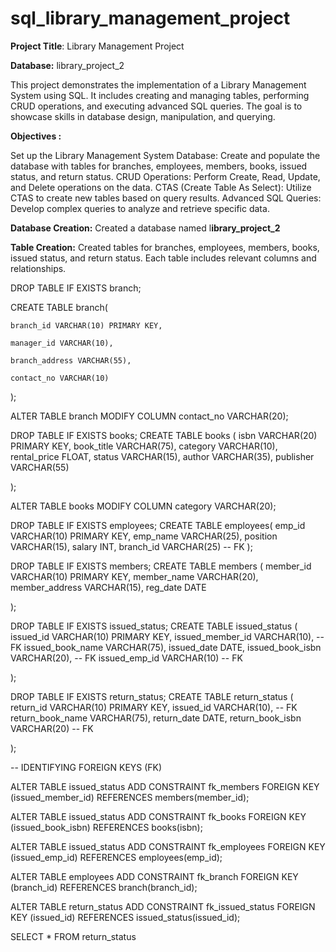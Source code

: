 # sql_library_management_project
**Project Title**: Library Management Project 

**Database:** library_project_2

This project demonstrates the implementation of a Library Management System using SQL. It includes creating and managing tables, performing CRUD operations, and executing advanced SQL queries. The goal is to showcase skills in database design, manipulation, and querying.

****Objectives** :**

Set up the Library Management System Database: Create and populate the database with tables for branches, employees, members, books, issued status, and return status.
CRUD Operations: Perform Create, Read, Update, and Delete operations on the data.
CTAS (Create Table As Select): Utilize CTAS to create new tables based on query results.
Advanced SQL Queries: Develop complex queries to analyze and retrieve specific data.

**Database Creation:** Created a database named l**ibrary_project_2**

**Table Creation:** Created tables for branches, employees, members, books, issued status, and return status. Each table includes relevant columns and relationships.


DROP TABLE IF EXISTS branch;

CREATE TABLE branch(

	branch_id VARCHAR(10) PRIMARY KEY,
 
	manager_id VARCHAR(10),
 
	branch_address VARCHAR(55),
 
	contact_no VARCHAR(10)
 
);


ALTER TABLE branch 
MODIFY COLUMN contact_no VARCHAR(20);



DROP TABLE IF EXISTS books;
CREATE TABLE books (
	isbn VARCHAR(20) PRIMARY KEY,
	book_title VARCHAR(75),	
	category VARCHAR(10),
	rental_price FLOAT,
	status VARCHAR(15),
	author VARCHAR(35),
	publisher VARCHAR(55)

);


ALTER TABLE books
MODIFY COLUMN category VARCHAR(20);



DROP TABLE IF EXISTS employees;
CREATE TABLE employees(
	emp_id VARCHAR(10) PRIMARY KEY,
	emp_name VARCHAR(25),
	position VARCHAR(15),
	salary INT,
	branch_id VARCHAR(25) -- FK 
);

    
DROP TABLE IF EXISTS members;
CREATE TABLE members (
	member_id VARCHAR(10) PRIMARY KEY,
	member_name VARCHAR(20),
	member_address VARCHAR(15),
	reg_date DATE

);


DROP TABLE IF EXISTS issued_status;
CREATE TABLE issued_status (
	issued_id VARCHAR(10) PRIMARY KEY,
	issued_member_id VARCHAR(10), -- FK
	issued_book_name VARCHAR(75),
	issued_date DATE,
	issued_book_isbn VARCHAR(20), -- FK
	issued_emp_id VARCHAR(10) -- FK

);


DROP TABLE IF EXISTS return_status;
CREATE TABLE return_status (
	return_id VARCHAR(10) PRIMARY KEY,
	issued_id VARCHAR(10), -- FK
	return_book_name VARCHAR(75),
	return_date DATE,
	return_book_isbn VARCHAR(20) -- FK		

);


-- IDENTIFYING FOREIGN KEYS (FK)

ALTER TABLE issued_status
ADD CONSTRAINT fk_members
FOREIGN KEY (issued_member_id) 
REFERENCES members(member_id); 


ALTER TABLE issued_status
ADD CONSTRAINT fk_books
FOREIGN KEY (issued_book_isbn)
REFERENCES books(isbn);


ALTER TABLE issued_status
ADD CONSTRAINT fk_employees
FOREIGN KEY (issued_emp_id)
REFERENCES employees(emp_id);


ALTER TABLE employees
ADD CONSTRAINT fk_branch
FOREIGN KEY (branch_id)
REFERENCES branch(branch_id);


ALTER TABLE return_status
ADD CONSTRAINT fk_issued_status
FOREIGN KEY (issued_id)
REFERENCES issued_status(issued_id);


SELECT * FROM return_status
